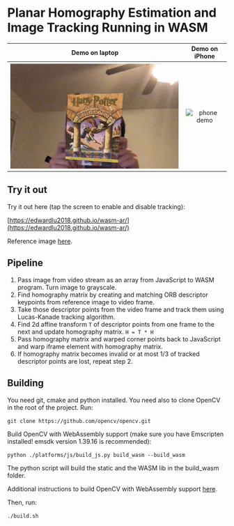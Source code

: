 # Planar Homography Estimation and Image Tracking Running in WASM

Demo on laptop                    |  Demo on iPhone
:--------------------------------:|:-------------------------:
![PC demo](./demos/demo_pc.gif)   |  ![phone demo](./demos/demo_iphone.gif)

## Try it out

Try it out here (tap the screen to enable and disable tracking):

[https://edwardlu2018.github.io/wasm-ar/](https://edwardlu2018.github.io/wasm-ar/)

Reference image [here](https://github.com/EdwardLu2018/wasm-ar/blob/master/html/ref.jpg?raw=1).

## Pipeline

1. Pass image from video stream as an array from JavaScript to WASM program. Turn image to grayscale.
2. Find homography matrix by creating and matching ORB descriptor keypoints from reference image to video frame.
3. Take those descriptor points from the video frame and track them using Lucas-Kanade tracking algorithm.
4. Find 2d affine transform ```T``` of descriptor points from one frame to the next and update homography matrix. ```H = T * H```
5. Pass homography matrix and warped corner points back to JavaScript and warp iframe element with homography matrix.
6. If homography matrix becomes invalid or at most 1/3 of tracked descriptor points are lost, repeat step 2.

## Building

You need git, cmake and python installed. You need also to clone OpenCV in the root of the project.
Run:
```
git clone https://github.com/opencv/opencv.git
```
Build OpenCV with WebAssembly support (make sure you have Emscripten installed! emsdk version 1.39.16 is recommended):
```
python ./platforms/js/build_js.py build_wasm --build_wasm
```
The python script will build the static and the WASM lib in the build_wasm folder.

Additional instructions to build OpenCV with WebAssembly support [here](https://docs.opencv.org/master/d4/da1/tutorial_js_setup.html).

Then, run:
```
./build.sh
```
